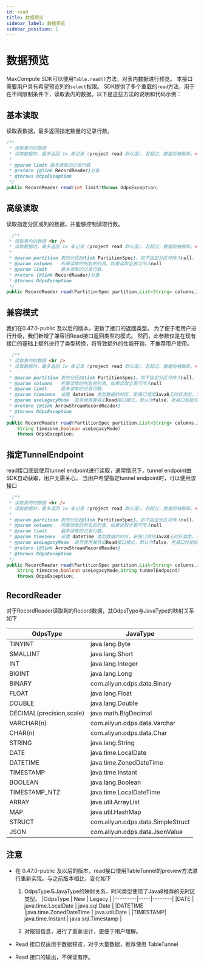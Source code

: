 ```yaml
---
id: read
title: 数据预览
sidebar_label: 数据预览
sidebar_position: 1
---
```


# 数据预览

MaxCompute SDK可以使用`Table.read()`方法，对表内数据进行预览。
本接口需要用户具有希望预览列的`select`权限。
SDK提供了多个重载的`read`方法，用于在不同限制条件下，读取表内的数据。以下是这些方法的说明和代码示例：

## 基本读取

读取表数据，最多返回指定数量的记录行数。

```java
/**
 * 读取表内的数据
 * 读取数据时，最多返回 1w 条记录 (project read 默认值），若超过，数据将被截断。<br />
 *
 * @param limit 最多读取的记录行数
 * @return {@link RecordReader}对象
 * @throws OdpsException
 */
public RecordReader read(int limit)throws OdpsException;
```

## 高级读取

读取指定分区或列的数据，并能够控制读取行数。

```java
  /**
 * 读取表内的数据 <br />
 * 读取数据时，最多返回 1w 条记录 (project read 默认值），若超过，数据将被截断。<br />
 *
 * @param partition 表的分区{@link PartitionSpec}。如不指定分区可传入null。
 * @param columns   所要读取的列名的列表。如果读取全表可传入null
 * @param limit     最多读取的记录行数。
 * @return {@link RecordReader}对象
 * @throws OdpsException
 */
public RecordReader read(PartitionSpec partition,List<String> columns,int limit)throws OdpsException;
  ```

## 兼容模式

我们在0.47.0-public 及以后的版本，更新了接口的返回类型。
为了便于老用户进行升级，我们新增了兼容旧Read接口返回类型的模式。
然而，此参数仅是在现有接口的基础上额外进行了类型转换，将导致额外的性能开销，不推荐用户使用。

```java
  /**
 * 读取表内的数据 <br />
 * 读取数据时，最多返回 1w 条记录 (project read 默认值），若超过，数据将被截断。<br />
 *
 * @param partition 表的分区{@link PartitionSpec}。如不指定分区可传入null。
 * @param columns   所要读取的列名的列表。如果读取全表可传入null
 * @param limit     最多读取的记录行数。
 * @param timezone  设置 datetime 类型数据的时区，新接口使用Java8无时区类型，故指定Timezone无效
 * @param useLegacyMode  是否使用兼容旧Read接口模式，默认为false。老接口性能较差，不推荐。
 * @return {@link ArrowStreamRecordReader}
 * @throws OdpsException
 */
public RecordReader read(PartitionSpec partition,List<String> columns,int limit,
    String timezone,boolean useLegacyMode)
    throws OdpsException;
  ```

## 指定TunnelEndpoint

read接口底层使用tunnel endpoint进行读取，通常情况下，tunnel endpoint由SDK自动获取，用户无需关心。
当用户希望指定tunnel endpoint时，可以使用该接口

```java
  /**
 * 读取表内的数据 <br />
 * 读取数据时，最多返回 1w 条记录 (project read 默认值），若超过，数据将被截断。<br />
 *
 * @param partition 表的分区{@link PartitionSpec}。如不指定分区可传入null。
 * @param columns   所要读取的列名的列表。如果读取全表可传入null
 * @param limit     最多读取的记录行数。
 * @param timezone  设置 datetime 类型数据的时区，新接口使用Java8无时区类型，故指定Timezone无效
 * @param useLegacyMode  是否使用兼容旧Read接口模式，默认为false。老接口性能较差，不推荐。
 * @return {@link ArrowStreamRecordReader}
 * @throws OdpsException
 */
public RecordReader read(PartitionSpec partition,List<String> columns,int limit,
    String timezone,boolean useLegacyMode,String tunnelEndpoint)
    throws OdpsException;
```

## RecordReader

对于RecordReader读取到的Record数据，其OdpsType与JavaType的映射关系如下

| OdpsType                 | JavaType                          |
|--------------------------|-----------------------------------|
| TINYINT                  | java.lang.Byte                    |
| SMALLINT                 | java.lang.Short                   |
| INT                      | java.lang.Integer                 |
| BIGINT                   | java.lang.Long                    |
| BINARY                   | com.aliyun.odps.data.Binary       |
| FLOAT                    | java.lang.Float                   |
| DOUBLE                   | java.lang.Double                  |
| DECIMAL(precision,scale) | java.math.BigDecimal              |
| VARCHAR(n)               | com.aliyun.odps.data.Varchar      |
| CHAR(n)                  | com.aliyun.odps.data.Char         |
| STRING                   | java.lang.String                  |
| DATE                     | java.time.LocalDate               |
| DATETIME                 | java.time.ZonedDateTime           |
| TIMESTAMP                | java.time.Instant                 |
| BOOLEAN                  | java.lang.Boolean                 |
| TIMESTAMP_NTZ            | java.time.LocalDateTime           |
| ARRAY                    | java.util.ArrayList               |
| MAP                      | java.util.HashMap                 |
| STRUCT                   | com.aliyun.odps.data.SimpleStruct |
| JSON                     | com.aliyun.odps.data.JsonValue    |

## 注意

- 在 0.47.0-public 及以后的版本，read接口使用TableTunnel的preview方法进行重新实现。与之前版本相比，变化如下
    1. OdpsType与JavaType的映射关系，时间类型使用了Java8推荐的无时区类型。
       |OdpsType | New | Legacy |
       |---------|-----|--------|
       |DATE | java.time.LocalDate | java.sql.Date |
       |DATETIME |java.time.ZonedDateTime | java.util.Date |
       |TIMESTAMP| java.time.Instant | java.sql.Timestamp |

    2. 对报错信息，进行了重新设计，更便于用户理解。

- Read 接口仅适用于数据预览，对于大量数据，推荐使用 TableTunnel
- Read 接口的输出，不保证有序。

